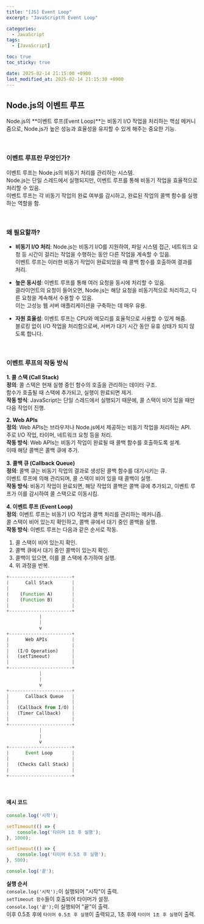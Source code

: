 ```yaml
---
title: "[JS] Event Loop"
excerpt: "JavaScript의 Event Loop"

categories:
  - JavaScript
tags:
  - [JavaScript]

toc: true
toc_sticky: true

date: 2025-02-14 21:15:00 +0900
last_modified_at: 2025-02-14 21:15:30 +0900
---
```


## Node.js의 이벤트 루프

Node.js의 **이벤트 루프(Event Loop)**는 비동기 I/O 작업을 처리하는 핵심 메커니즘으로, Node.js가 높은 성능과 효율성을 유지할 수 있게 해주는 중요한 기능.

<br>

### 이벤트 루프란 무엇인가?

이벤트 루프는 Node.js의 비동기 처리를 관리하는 시스템.  
Node.js는 단일 스레드에서 실행되지만, 이벤트 루프를 통해 비동기 작업을 효율적으로 처리할 수 있음.  
이벤트 루프는 각 비동기 작업의 완료 여부를 감시하고, 완료된 작업의 콜백 함수를 실행하는 역할을 함.

<br>

### 왜 필요할까?

- **비동기 I/O 처리**: Node.js는 비동기 I/O를 지원하여, 파일 시스템 접근, 네트워크 요청 등 시간이 걸리는 작업을 수행하는 동안 다른 작업을 계속할 수 있음.  
이벤트 루프는 이러한 비동기 작업이 완료되었을 때 콜백 함수를 호출하여 결과를 처리.

- **높은 동시성**: 이벤트 루프를 통해 여러 요청을 동시에 처리할 수 있음.  
클라이언트의 요청이 들어오면, Node.js는 해당 요청을 비동기적으로 처리하고, 다른 요청을 계속해서 수용할 수 있음.  
이는 고성능 웹 서버 애플리케이션을 구축하는 데 매우 유용.

- **자원 효율성**: 이벤트 루프는 CPU와 메모리를 효율적으로 사용할 수 있게 해줌.  
블로킹 없이 I/O 작업을 처리함으로써, 서버가 대기 시간 동안 유휴 상태가 되지 않도록 합니다.

<br>

### 이벤트 루프의 작동 방식

**1. 콜 스택 (Call Stack)**  
**정의**: 콜 스택은 현재 실행 중인 함수의 호출을 관리하는 데이터 구조.  
함수가 호출될 때 스택에 추가되고, 실행이 완료되면 제거.  
**작동 방식**: JavaScript는 단일 스레드에서 실행되기 때문에, 콜 스택이 비어 있을 때만 다음 작업이 진행.

**2. Web APIs**  
**정의**: Web APIs는 브라우저나 Node.js에서 제공하는 비동기 작업을 처리하는 API.  
주로 I/O 작업, 타이머, 네트워크 요청 등을 처리.  
**작동 방식**: Web APIs는 비동기 작업이 완료될 때 콜백 함수를 호출하도록 설계.  
이때 해당 콜백은 콜백 큐에 추가.

**3. 콜백 큐 (Callback Queue)**  
**정의**: 콜백 큐는 비동기 작업의 결과로 생성된 콜백 함수를 대기시키는 큐.  
이벤트 루프에 의해 관리되며, 콜 스택이 비어 있을 때 콜백이 실행.  
**작동 방식**: 비동기 작업이 완료되면, 해당 작업의 콜백은 콜백 큐에 추가되고, 이벤트 루프가 이를 감시하여 콜 스택으로 이동시킴.

**4. 이벤트 루프 (Event Loop)**  
**정의**: 이벤트 루프는 비동기 I/O 작업과 콜백 처리를 관리하는 메커니즘.  
콜 스택이 비어 있는지 확인하고, 콜백 큐에서 대기 중인 콜백을 실행.  
**작동 방식**: 이벤트 루프는 다음과 같은 순서로 작동.  
1. 콜 스택이 비어 있는지 확인.  
2. 콜백 큐에서 대기 중인 콜백이 있는지 확인.  
3. 콜백이 있으면, 이를 콜 스택에 추가하여 실행.  
4. 위 과정을 반복.

```js
+-----------------------+
|      Call Stack       |
|                       |
|    (Function A)       |
|    (Function B)       |
|                       |
+-----------------------+
            |
            |
            v
+-----------------------+
|      Web APIs         |
|                       |
|   (I/O Operation)     |
|   (setTimeout)        |
|                       |
+-----------------------+
            |
            |
            v
+-----------------------+
|      Callback Queue   |
|                       |
|   (Callback from I/O) |
|   (Timer Callback)    |
|                       |
+-----------------------+
            |
            |
            v
+-----------------------+
|      Event Loop       |
|                       |
|   (Checks Call Stack) |
|                       |
+-----------------------+
```

<br>

#### 예시 코드

```js
console.log('시작');

setTimeout(() => {
    console.log('타이머 1초 후 실행');
}, 1000);

setTimeout(() => {
    console.log('타이머 0.5초 후 실행');
}, 500);

console.log('끝');
```

**실행 순서**  
`console.log('시작');`이 실행되어 "시작"이 출력.  
`setTimeout 함수`들이 호출되어 타이머가 설정.  
`console.log('끝');`이 실행되어 "끝"이 출력.  
이후 0.5초 후에 `타이머 0.5초 후 실행`이 출력되고, 1초 후에 `타이머 1초 후 실행`이 출력.
